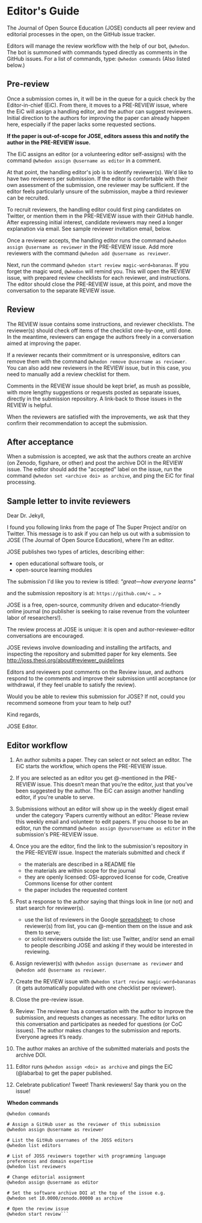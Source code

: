 # Editor's Guide

The Journal of Open Source Education (JOSE) conducts all peer review and editorial processes in the open, on the GitHub issue tracker.

Editors will manage the review workflow with the help of our bot, `@whedon`.
The bot is summoned with commands typed directly as comments in the GitHub issues.
For a list of commands, type: `@whedon commands` (Also listed below.)

## Pre-review

Once a submission comes in, it will be in the queue for a quick check by the Editor-in-chief (EiC). From there, it moves to a PRE-REVIEW issue, where the EiC will assign a handling editor, and the author can suggest reviewers. Initial direction to the authors for improving the paper can already happen here, especially if the paper lacks some requested sections.

**If the paper is out-of-scope for JOSE, editors assess this and notify the author in the PRE-REVIEW issue.**

The EiC assigns an editor (or a volunteering editor self-assigns) with the command `@whedon assign @username as editor` in a comment. 

At that point, the handling editor's job is to identify reviewer(s). We'd like to have two reviewers per submission. If the editor is comfortable with their own assessment of the submission, one reviewer may be sufficient. If the editor feels particularly unsure of the submission, maybe a third reviewer can be recruited.

To recruit reviewers, the handling editor could first ping candidates on Twitter, or mention them in the PRE-REVIEW issue with their GitHub handle. After expressing initial interest, candidate reviewers may need a longer explanation via email. See sample reviewer invitation email, below.

Once a reviewer accepts, the handling editor runs the command `@whedon assign @username as reviewer` in the PRE-REVIEW issue.
Add more reviewers with the command `@whedon add @username as reviewer`. 

Next, run the command `@whedon start review magic-word=bananas`. If you forget the magic word, `@whedon` will remind you. This will open the REVIEW issue, with prepared review checklists for each reviewer, and instructions. The editor should close the PRE-REVIEW issue, at this point, and move the conversation to the separate REVIEW issue.

## Review

The REVIEW issue contains some instructions, and reviewer checklists. The reviewer(s) should check off items of the checklist one-by-one, until done. In the meantime, reviewers can engage the authors freely in a conversation aimed at improving the paper. 

If a reviewer recants their commitment or is unresponsive, editors can remove them with the command `@whedon remove @username as reviewer`.
You can also add new reviewers in the REVIEW issue, but in this case, you need to manually add a review checklist for them.

Comments in the REVIEW issue should be kept brief, as mush as possible, with more lengthy suggestions or requests posted as separate issues, directly in the submission repository. A link-back to those issues in the REVIEW is helpful.

When the reviewers are satisfied with the improvements, we ask that they confirm their recommendation to accept the submission. 

## After acceptance

When a submission is accepted, we ask that the authors create an archive (on Zenodo, figshare, or other) and post the archive DOI in the REVIEW issue. The editor should add the "accepted" label on the issue, run the command `@whedon set <archive doi> as archive`, and ping the EiC for final processing.

## Sample letter to invite reviewers

Dear Dr. Jekyll,

I found you following links from the page of The Super Project and/or on Twitter. This message is to ask if you can help us out with a submission to JOSE (The Journal of Open Source Education), where I’m an editor.

JOSE publishes two types of articles, describing either:

* open educational software tools, or
* open-source learning modules

The submission I'd like you to review is titled:
*"great—how everyone learns"*

and the submission repository is at:
`https://github.com/< … >`

JOSE is a free, open-source, community driven and educator-friendly online journal (no publisher is seeking to raise revenue from the volunteer labor of researchers!). 

The review process at JOSE is unique: it is open and author-reviewer-editor conversations are encouraged.

JOSE reviews involve downloading and installing the artifacts, and inspecting the repository and submitted paper for key elements. See
http://joss.theoj.org/about#reviewer_guidelines

Editors and reviewers post comments on the Review issue, and authors respond to the comments and improve their submission until acceptance (or withdrawal, if they feel unable to satisfy the review).

Would you be able to review this submission for JOSE?
If not, could you recommend someone from your team to help out?

Kind regards,

JOSE Editor.


## Editor workflow

1. An author submits a paper. They can select or not select an editor. The EiC starts the workflow, which opens the PRE-REVIEW issue.

2. If you are selected as an editor you get @-mentioned in the PRE-REVIEW issue. 
This doesn’t mean that you’re the editor, just that you’ve been suggested by the author. The EiC can assign another handling editor, if you're unable to serve.

3. Submissions without an editor will show up in the weekly 
digest email under the category ‘Papers currently without an editor.’ Please review this weekly email and volunteer to edit papers. 
If you choose to be an editor, run the command `@whedon assign @yourusername as editor` in the submission's PRE-REVIEW issue.

4. Once you are the editor, find the link to the submission's repository in the PRE-REVIEW issue. Inspect the materials submitted and check if
    * the materials are described in a README file
    * the materials are within scope for the journal
    * they are openly licensed: OSI-approved license for code, Creative Commons license for other content
    * the paper includes the requested content

6. Post a response to the author saying that things look in line (or not) and start search for reviewer(s).

    * use the list of reviewers in the Google [spreadsheet](https://bit.ly/jose-reviewers);  to chose reviewer(s) from list, you can @-mention them on the issue and ask them to serve;
    * or solicit reviewers outside the list: use Twitter, and/or send an email to people describing JOSE and asking if they would be interested in reviewing.

8. Assign reviewer(s) with `@whedon assign @username as reviewer` and `@whedon add @username as reviewer`.

9. Create the REVIEW issue with `@whedon start review magic-word=bananas` (it gets automatically populated with one checklist per reviewer).
    
10. Close the pre-review issue.

11. Review: The reviewer has a conversation with the author to improve the submission, and requests changes as necessary. 
The editor lurks on this conversation and participates as needed for questions (or CoC issues).
The author makes changes to the submission and reports. Everyone agrees it’s ready.

12. The author makes an archive of the submitted materials and posts the archive DOI.

13. Editor runs `@whedon assign <doi> as archive` and pings the EiC (@labarba) to get the paper published.

13. Celebrate publication! Tweet! Thank reviewers! Say thank you on the issue!


**Whedon commands**

```# List all of Whedon's capabilities
@whedon commands

# Assign a GitHub user as the reviewer of this submission
@whedon assign @username as reviewer

# List the GitHub usernames of the JOSS editors
@whedon list editors

# List of JOSS reviewers together with programming language preferences and domain expertise
@whedon list reviewers

# Change editorial assignment
@whedon assign @username as editor

# Set the software archive DOI at the top of the issue e.g.
@whedon set 10.0000/zenodo.00000 as archive

# Open the review issue
@whedon start review```
